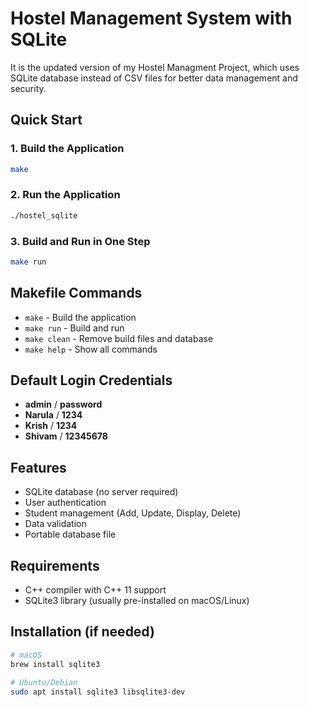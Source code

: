 # Hostel Management System with SQLite

It is the updated version of my Hostel Managment Project, which uses SQLite database instead of CSV files for better data management and security.

## Quick Start

### 1. Build the Application
```bash
make
```

### 2. Run the Application
```bash
./hostel_sqlite
```

### 3. Build and Run in One Step
```bash
make run
```

## Makefile Commands

- `make` - Build the application
- `make run` - Build and run
- `make clean` - Remove build files and database
- `make help` - Show all commands

## Default Login Credentials

- **admin** / **password**
- **Narula** / **1234**
- **Krish** / **1234**
- **Shivam** / **12345678**

## Features

- SQLite database (no server required)
- User authentication
- Student management (Add, Update, Display, Delete)
- Data validation
- Portable database file

## Requirements

- C++ compiler with C++ 11 support
- SQLite3 library (usually pre-installed on macOS/Linux)

## Installation (if needed)

```bash
# macOS
brew install sqlite3

# Ubuntu/Debian
sudo apt install sqlite3 libsqlite3-dev
``` 
